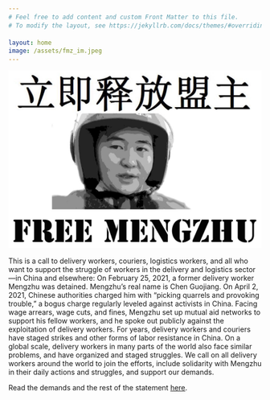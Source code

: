 ```yaml
---
# Feel free to add content and custom Front Matter to this file.
# To modify the layout, see https://jekyllrb.com/docs/themes/#overriding-theme-defaults

layout: home
image: /assets/fmz_im.jpeg
---
```

![My helpful screenshot](/assets/fmz_im.jpeg)

This is a call to delivery workers, couriers, logistics workers, and all who want to support the struggle of workers in the delivery and logistics sector—in China and elsewhere: On February 25, 2021, a former delivery worker Mengzhu was detained. Mengzhu’s real name is Chen Guojiang. On April 2, 2021, Chinese authorities charged him with “picking quarrels and provoking trouble,” a bogus charge regularly leveled against activists in China. Facing wage arrears, wage cuts, and fines, Mengzhu set up mutual aid networks to support his fellow workers, and he spoke out publicly against the exploitation of delivery workers. For years, delivery workers and couriers have staged strikes and other forms of labor resistance in China. On a global scale, delivery workers in many parts of the world also face similar problems, and have organized and staged struggles. We call on all delivery workers around the world to join the efforts, include solidarity with Mengzhu in their daily actions and struggles, and support our demands. 

Read the demands and the rest of the statement [here](/mengzhu/2021/05/01/supportmengzhu.html).



